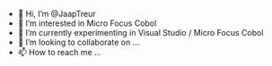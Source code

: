 - 👋 Hi, I’m @JaapTreur
- 👀 I’m interested in Micro Focus Cobol
- 🌱 I’m currently experimenting in Visual Studio / Micro Focus Cobol
- 💞️ I’m looking to collaborate on ...
- 📫 How to reach me ...

<!---
JaapTreur/JaapTreur is a ✨ special ✨ repository because its `README.md` (this file) appears on your GitHub profile.
You can click the Preview link to take a look at your changes.
--->

